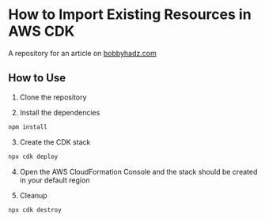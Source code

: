 # How to Import Existing Resources in AWS CDK

A repository for an article on
[bobbyhadz.com](https://bobbyhadz.com/blog/import-existing-resources-aws-cdk)

## How to Use

1. Clone the repository

2. Install the dependencies

```bash
npm install
```

3. Create the CDK stack

```bash
npx cdk deploy
```

4. Open the AWS CloudFormation Console and the stack should be created in your
   default region

5. Cleanup

```bash
npx cdk destroy
```
